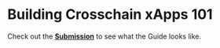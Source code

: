 # Building Crosschain xApps 101

Check out the **[Submission](./submission.md)** to see what the Guide looks like. 